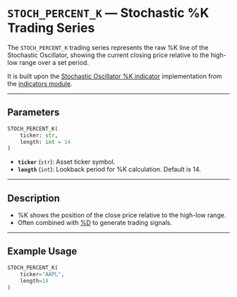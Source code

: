
# `STOCH_PERCENT_K` — Stochastic %K Trading Series

The `STOCH_PERCENT_K` trading series represents the raw %K line of the Stochastic Oscillator, showing the current closing price relative to the high-low range over a set period.

It is built upon the [Stochastic Oscillator %K indicator](https://github.com/DrDanicka/trading_strategy_tester/blob/main/trading_strategy_tester/indicators/momentum/stoch.py) implementation from the [indicators module](../indicators.md).

---

## Parameters

```python
STOCH_PERCENT_K(
    ticker: str,
    length: int = 14
)
```

- **`ticker`** (`str`): Asset ticker symbol.
- **`length`** (`int`): Lookback period for %K calculation. Default is 14.

---

## Description

- %K shows the position of the close price relative to the high-low range.
- Often combined with [%D](percent_d.md) to generate trading signals.

---

## Example Usage

```python
STOCH_PERCENT_K(
    ticker="AAPL",
    length=14
)
```
